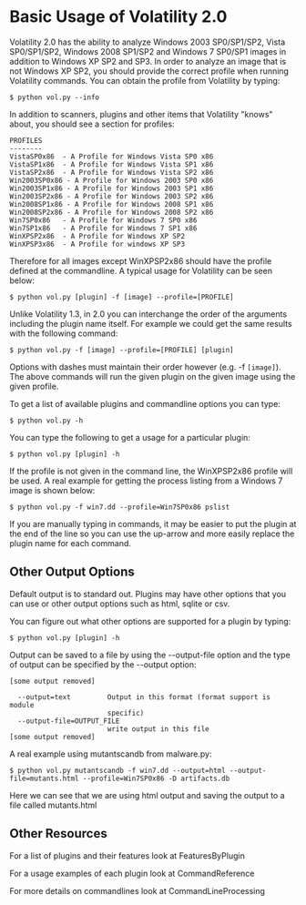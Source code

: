 # Basic Usage of Volatility 2.0 #

Volatility 2.0 has the ability to analyze Windows 2003 SP0/SP1/SP2, Vista SP0/SP1/SP2, Windows 2008 SP1/SP2 and Windows 7 SP0/SP1 images in addition to Windows XP SP2 and SP3.  In order to analyze an image that is not Windows XP SP2, you should provide the correct profile when running Volatility commands.  You can obtain the profile from Volatility by typing:

```
$ python vol.py --info
```

In addition to scanners, plugins and other items that Volatility "knows" about, you should see a section for profiles:

```
PROFILES
--------
VistaSP0x86  - A Profile for Windows Vista SP0 x86
VistaSP1x86  - A Profile for Windows Vista SP1 x86
VistaSP2x86  - A Profile for Windows Vista SP2 x86
Win2003SP0x86 - A Profile for Windows 2003 SP0 x86
Win2003SP1x86 - A Profile for Windows 2003 SP1 x86
Win2003SP2x86 - A Profile for Windows 2003 SP2 x86
Win2008SP1x86 - A Profile for Windows 2008 SP1 x86
Win2008SP2x86 - A Profile for Windows 2008 SP2 x86
Win7SP0x86   - A Profile for Windows 7 SP0 x86
Win7SP1x86   - A Profile for Windows 7 SP1 x86
WinXPSP2x86  - A Profile for Windows XP SP2
WinXPSP3x86  - A Profile for windows XP SP3
```


Therefore for all images except WinXPSP2x86 should have the profile defined at the commandline. A typical usage for Volatility can be seen below:

```
$ python vol.py [plugin] -f [image] --profile=[PROFILE]
```

Unlike Volatility 1.3, in 2.0 you can interchange the order of the arguments including the plugin name itself.  For example we could get the same results with the following command:

```
$ python vol.py -f [image] --profile=[PROFILE] [plugin]
```

Options with dashes must maintain their order however (e.g. -f `[image]`).  The above commands will run the given plugin on the given image using the given profile.

To get a list of available plugins and commandline options you can type:

```
$ python vol.py -h
```

You can type the following to get a usage for a particular plugin:

```
$ python vol.py [plugin] -h
```

If the profile is not given in the command line, the WinXPSP2x86 profile will be used.  A real example for getting the process listing from a Windows 7 image is shown below:

```
$ python vol.py -f win7.dd --profile=Win7SP0x86 pslist
```

If you are manually typing in commands, it may be easier to put the plugin at the end of the line so you can use the up-arrow and more easily replace the plugin name for each command.

## Other Output Options ##


Default output is to standard out.  Plugins may have other options that you can use or other output options such as html, sqlite or csv.

You can figure out what other options are supported for a plugin by typing:

```
$ python vol.py [plugin] -h
```


Output can be saved to a file by using the --output-file option and the type of output can be specified by the --output option:

```
[some output removed]

  --output=text         Output in this format (format support is module
                        specific)
  --output-file=OUTPUT_FILE
                        write output in this file
[some output removed]
```

A real example using mutantscandb from malware.py:

```
$ python vol.py mutantscandb -f win7.dd --output=html --output-file=mutants.html --profile=Win7SP0x86 -D artifacts.db
```

Here we can see that we are using html output and saving the output to a file called mutants.html

## Other Resources ##

For a list of plugins and their features look at FeaturesByPlugin

For a usage examples of each plugin look at CommandReference

For more details on commandlines look at CommandLineProcessing